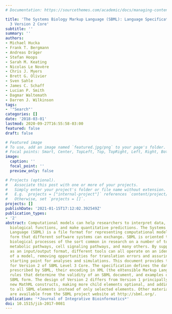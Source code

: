 ```yaml
---
# Documentation: https://sourcethemes.com/academic/docs/managing-content/

title: 'The Systems Biology Markup Language (SBML): Language Specification for Level
  3 Version 2 Core'
subtitle: ''
summary: ''
authors:
- Michael Hucka
- Frank T. Bergmann
- Andreas Dräger
- Stefan Hoops
- Sarah M. Keating
- Nicolas Le Novère
- Chris J. Myers
- Brett G. Olivier
- Sven Sahle
- James C. Schaff
- Lucian P. Smith
- Dagmar Waltemath
- Darren J. Wilkinson
tags:
- '"Search"'
categories: []
date: '2018-03-01'
lastmod: 2020-09-27T16:55:58-03:00
featured: false
draft: false

# Featured image
# To use, add an image named `featured.jpg/png` to your page's folder.
# Focal points: Smart, Center, TopLeft, Top, TopRight, Left, Right, BottomLeft, Bottom, BottomRight.
image:
  caption: ''
  focal_point: ''
  preview_only: false

# Projects (optional).
#   Associate this post with one or more of your projects.
#   Simply enter your project's folder or file name without extension.
#   E.g. `projects = ["internal-project"]` references `content/project/deep-learning/index.md`.
#   Otherwise, set `projects = []`.
projects: []
publishDate: '2021-01-15T17:12:02.392549Z'
publication_types:
- '2'
abstract: Computational models can help researchers to interpret data, understand
  biological functions, and make quantitative predictions. The Systems Biology Markup
  Language (SBML) is a file format for representing computational models in a declarative
  form that different software systems can exchange. SBML is oriented towards describing
  biological processes of the sort common in research on a number of topics, including
  metabolic pathways, cell signaling pathways, and many others. By supporting SBML
  as an input/output format, different tools can all operate on an identical representation
  of a model, removing opportunities for translation errors and assuring a common
  starting point for analyses and simulations. This document provides the specification
  for Version 2 of SBML Level 3 Core. The specification defines the data structures
  prescribed by SBML, their encoding in XML (the eXtensible Markup Language), validation
  rules that determine the validity of an SBML document, and examples of models in
  SBML form. The design of Version 2 differs from Version 1 principally in allowing
  new MathML constructs, making more child elements optional, and adding identifiers
  to all SBML elements instead of only selected elements. Other materials and software
  are available from the SBML project website at http://sbml.org/.
publication: '*Journal of Integrative Bioinformatics*'
doi: 10.1515/jib-2017-0081
---
```

